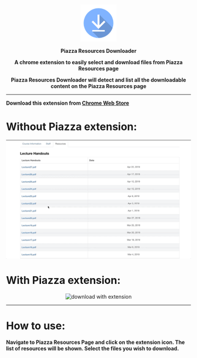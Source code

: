 <p align="center">
  <img src="https://raw.githubusercontent.com/flora15/Piazza-Resources-Downloader/master/images/download_symbol.png" width="100" title="download symbol">
</p>


<center><b>Piazza Resources Downloader

A chrome extension to easily select and download files from Piazza Resources page 

Piazza Resources Downloader will detect and list all the downloadable content on the Piazza Resources page</b></center> 
<hr>

<b>Download this extension from <a href="https://chrome.google.com/webstore/detail/piazza-resources-download/akdmggmbcnkgpnedjeebihocdgnlddgb">Chrome Web Store</a></b>

<h1>Without Piazza extension:</h1>
<p align="center">
  <img src="https://raw.githubusercontent.com/flora15/Piazza-Resources-Downloader/master/screen%20recordings/manual_download.gif" width="700" title="manual download">
</p>


<h1>With Piazza extension:</h1>
<p align="center">
  <img src="https://raw.githubusercontent.com/flora15/Piazza-Resources-Downloader/master/screen%20recordings/download_with_extension.gif" width="700" title="download with extension">
</p>

<hr>
<h1>How to use:</h1>

<b>Navigate to Piazza Resources Page and click on the extension icon. The list of resources will be shown. Select the files you wish to download.</b>




